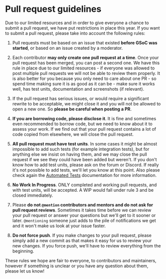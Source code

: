 # Pull request guidelines

Due to our limited resources and in order to give everyone a chance to submit a pull request, we have put restrictions in place this year. If you want to submit a pull request, please take into account the following rules:

1. Pull requests must be based on an issue that existed **before GSoC was started**, or based on an issue created by a moderator. 

2. Each contributor **may only create one pull request at a time**. Once your pull request has been merged, you can post a second one. We have this rule in place due to our limited resources - if everyone was allowed to post multiple pull requests we will not be able to review them properly. It is also better for you because you only need to care about one PR - so spend time making sure it is as good as it can be - make sure it works well, has test units, documentation and screenshots (if relevant).

3. If the pull request has serious issues, or would require a significant rewrite to be acceptable, we might close it and you will not be allowed to open a new one. So **please be careful when posting a PR**.

4. **If you are borrowing code, please disclose it**. It is fine and sometimes even recommended to borrow code, but we need to know about it to assess your work. If we find out that your pull request contains a lot of code copied from elsewhere, we will close the pull request.

5. **All pull request must have test units**. In some cases it might be almost impossible to add such tests (for example integration tests), but for anything else we insist on having them, and we may close the pull request if we see they could have been added but weren't. If you don't know how to add test units, please ask on the forum or Discord. If really it's not possible to add tests, we'll let you know at this point. Also please check again the [Automated Tests](https://github.com/laurent22/joplin/blob/dev/CONTRIBUTING.md#automated-tests) documentation for more information.

6. **No Work In Progress**. ONLY completed and working pull requests, and with test units, will be accepted. A WIP would fall under rule 3 and be closed immediately.

7. Please **do not `@mention` contributors and mentors and do not ask for pull request reviews**. Sometimes it takes time before we can review your pull request or answer your questions but we'll get to it sooner or later. `@mentioning` someone just adds to the pile of notifications we get and it won't make us look at your issue faster.

8. **Do not force push**. If you make changes to your pull request, please simply add a new commit as that makes it easy for us to review your new changes. If you force push, we'll have to review everything from the beginning.

These rules we hope are fair to everyone, to contributors and maintainers, however if something is unclear or you have any question about them, please let us know!
